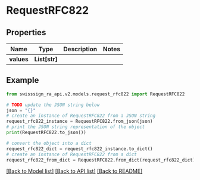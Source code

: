 # RequestRFC822


## Properties

Name | Type | Description | Notes
------------ | ------------- | ------------- | -------------
**values** | **List[str]** |  | 

## Example

```python
from swisssign_ra_api.v2.models.request_rfc822 import RequestRFC822

# TODO update the JSON string below
json = "{}"
# create an instance of RequestRFC822 from a JSON string
request_rfc822_instance = RequestRFC822.from_json(json)
# print the JSON string representation of the object
print(RequestRFC822.to_json())

# convert the object into a dict
request_rfc822_dict = request_rfc822_instance.to_dict()
# create an instance of RequestRFC822 from a dict
request_rfc822_from_dict = RequestRFC822.from_dict(request_rfc822_dict)
```
[[Back to Model list]](../README.md#documentation-for-models) [[Back to API list]](../README.md#documentation-for-api-endpoints) [[Back to README]](../README.md)


